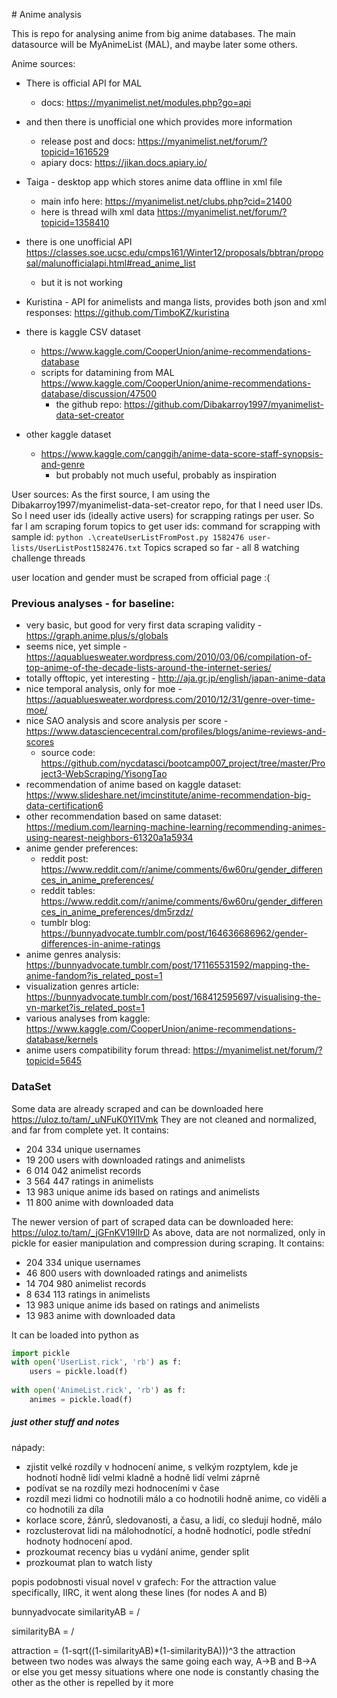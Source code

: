 ﻿﻿﻿﻿﻿# Anime analysisThis is repo for analysing anime from big anime databases.The main datasource will be MyAnimeList (MAL), and maybe later some others.Anime sources:- There is official API for MAL    - docs: https://myanimelist.net/modules.php?go=api- and then there is unofficial one which provides more information    - release post and docs: https://myanimelist.net/forum/?topicid=1616529    - apiary docs: https://jikan.docs.apiary.io/    - Taiga - desktop app which stores anime data offline in xml file    - main info here: https://myanimelist.net/clubs.php?cid=21400    - here is thread wilh xml data https://myanimelist.net/forum/?topicid=1358410- there is one unofficial API https://classes.soe.ucsc.edu/cmps161/Winter12/proposals/bbtran/proposal/malunofficialapi.html#read_anime_list    - but it is not working    - Kuristina - API for animelists and manga lists, provides both json and xml responses: https://github.com/TimboKZ/kuristina- there is kaggle CSV dataset     - https://www.kaggle.com/CooperUnion/anime-recommendations-database    - scripts for datamining from MAL https://www.kaggle.com/CooperUnion/anime-recommendations-database/discussion/47500        - the github repo: https://github.com/Dibakarroy1997/myanimelist-data-set-creator- other kaggle dataset    - https://www.kaggle.com/canggih/anime-data-score-staff-synopsis-and-genre        - but probably not much useful, probably as inspiration        User sources:As the first source, I am using the Dibakarroy1997/myanimelist-data-set-creator repo, for that I need user IDs.So I need user ids (ideally active users) for scrapping ratings per user.So far I am scraping forum topics to get user ids:command for scrapping with sample id: `python .\createUserListFromPost.py 1582476 user-lists/UserListPost1582476.txt`Topics scraped so far - all 8 watching challenge threadsuser location and gender must be scraped from official page :(### Previous analyses - for baseline:- very basic, but good for very first data scraping validity - https://graph.anime.plus/s/globals- seems nice, yet simple - https://aquabluesweater.wordpress.com/2010/03/06/compilation-of-top-anime-of-the-decade-lists-around-the-internet-series/- totally offtopic, yet interesting - http://aja.gr.jp/english/japan-anime-data- nice temporal analysis, only for moe - https://aquabluesweater.wordpress.com/2010/12/31/genre-over-time-moe/- nice SAO analysis and score analysis per score - https://www.datasciencecentral.com/profiles/blogs/anime-reviews-and-scores    - source code: https://github.com/nycdatasci/bootcamp007_project/tree/master/Project3-WebScraping/YisongTao- recommendation of anime based on kaggle dataset: https://www.slideshare.net/imcinstitute/anime-recommendation-big-data-certification6- other recommendation based on same dataset: https://medium.com/learning-machine-learning/recommending-animes-using-nearest-neighbors-61320a1a5934- anime gender preferences:     - reddit post: https://www.reddit.com/r/anime/comments/6w60ru/gender_differences_in_anime_preferences/    - reddit tables: https://www.reddit.com/r/anime/comments/6w60ru/gender_differences_in_anime_preferences/dm5rzdz/    - tumblr blog: https://bunnyadvocate.tumblr.com/post/164636686962/gender-differences-in-anime-ratings- anime genres analysis: https://bunnyadvocate.tumblr.com/post/171165531592/mapping-the-anime-fandom?is_related_post=1- visualization genres article: https://bunnyadvocate.tumblr.com/post/168412595697/visualising-the-vn-market?is_related_post=1- various analyses from kaggle: https://www.kaggle.com/CooperUnion/anime-recommendations-database/kernels- anime users compatibility forum thread: https://myanimelist.net/forum/?topicid=5645### DataSetSome data are already scraped and can be downloaded here https://uloz.to/tam/_uNFuK0YI1VmkThey are not cleaned and normalized, and far from complete yet.It contains:- 204 334 unique usernames- 19 200 users with downloaded ratings and animelists- 6 014 042 animelist records- 3 564 447 ratings in animelists- 13 983 unique anime ids based on ratings and animelists- 11 800 anime with downloaded dataThe newer version of part of scraped data can be downloaded here: https://uloz.to/tam/_jGFnKV19IIrDAs above, data are not normalized, only in pickle for easier manipulation and compression during scraping.It contains:- 204 334 unique usernames- 46 800 users with downloaded ratings and animelists- 14 704 980 animelist records- 8 634 113 ratings in animelists- 13 983 unique anime ids based on ratings and animelists- 13 983 anime with downloaded dataIt can be loaded into python as ```pythonimport picklewith open('UserList.rick', 'rb') as f:    users = pickle.load(f)    with open('AnimeList.rick', 'rb') as f:    animes = pickle.load(f)```    ##### just other stuff and notesnápady:- zjistit velké rozdíly v hodnocení anime, s velkým rozptylem, kde je hodnotí hodně lidí velmi kladně a hodně lidí velmi záprně- podívat se na rozdíly mezi hodnoceními v čase- rozdíl mezi lidmi co hodnotili málo a co hodnotili hodně anime, co viděli a co hodnotili za díla- korlace score, žánrů, sledovanosti, a času, a lidí, co sledují hodně, málo- rozclusterovat lidi na málohodnotící, a hodně hodnotící, podle střední hodnoty hodnocení apod.- prozkoumat recency bias u vydání anime, gender split- prozkoumat plan to watch listypopis podobnosti visual novel v grafech: For the attraction value specifically, IIRC, it went along these lines (for nodes A and B)bunnyadvocatesimilarityAB = <fans who read both>/<fans who read A>similarityBA = <fans who read both>/<fans who read B>attraction = (1-sqrt((1-similarityAB)*(1-similarityBA)))^3the attraction between two nodes was always the same going each way, A->B and B->A or else you get messy situations where one node is constantly chasing the other as the other is repelled by it more